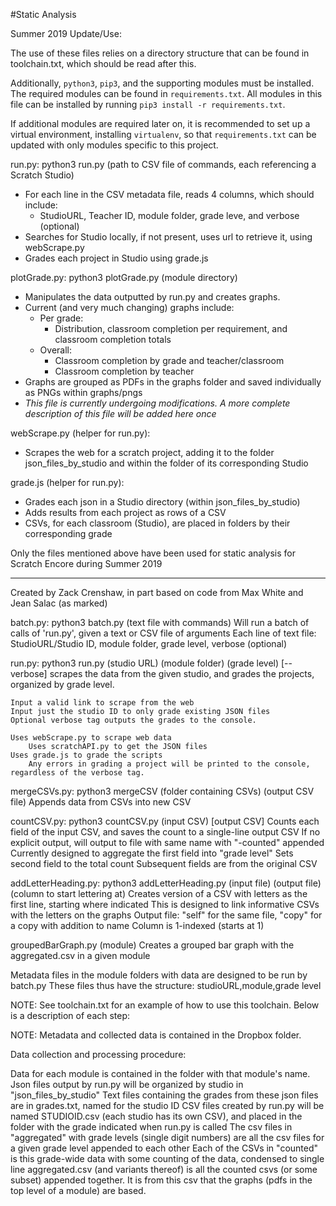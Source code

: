 #Static Analysis 

Summer 2019 Update/Use:

The use of these files relies on a directory structure that can be found in toolchain.txt, which should be read after this.

Additionally, `python3`, `pip3`, and the supporting modules must be installed. The required modules can be found in `requirements.txt`. All modules in this file can be installed by running `pip3 install -r requirements.txt`. 

If additional modules are required later on, it is recommended to set up a virtual environment, installing `virtualenv`, so that `requirements.txt` can be updated with only modules specific to this project.


run.py: python3 run.py (path to CSV file of commands, each referencing a Scratch Studio)
* For each line in the CSV metadata file, reads 4 columns, which should include:
  * StudioURL, Teacher ID, module folder, grade leve, and verbose (optional)
* Searches for Studio locally, if not present, uses url to retrieve it, using webScrape.py
* Grades each project in Studio using grade.js

plotGrade.py: python3 plotGrade.py (module directory)
* Manipulates the data outputted by run.py and creates graphs. 
* Current (and very much changing) graphs include:
  * Per grade:
    * Distribution, classroom completion per requirement, and classroom completion totals
  * Overall:
    * Classroom completion by grade and teacher/classroom
    * Classroom completion by teacher
* Graphs are grouped as PDFs in the graphs folder and saved individually as PNGs within graphs/pngs
* *This file is currently undergoing modifications. A more complete description of this file will be added here once*

webScrape.py (helper for run.py):
* Scrapes the web for a scratch project, adding it to the folder json_files_by_studio and within the folder of its corresponding Studio

grade.js (helper for run.py):
* Grades each json in a Studio directory (within json_files_by_studio)
* Adds results from each project as rows of a CSV
* CSVs, for each classroom (Studio), are placed in folders by their corresponding grade



Only the files mentioned above have been used for static analysis for Scratch Encore during Summer 2019
_________________________________________________________________________________________


Created by Zack Crenshaw, in part based on code from Max White and Jean Salac (as marked)

batch.py: python3 batch.py (text file with commands)
    Will run a batch of calls of 'run.py', given a text or CSV file of arguments
    Each line of text file:
    	StudioURL/Studio ID, module folder, grade level, verbose (optional) 

run.py: python3 run.py (studio URL) (module folder) (grade level) [--verbose]
    scrapes the data from the given studio, and grades the projects, organized by grade level. 
    
    Input a valid link to scrape from the web
    Input just the studio ID to only grade existing JSON files
    Optional verbose tag outputs the grades to the console.
    
    Uses webScrape.py to scrape web data
        Uses scratchAPI.py to get the JSON files
    Uses grade.js to grade the scripts
    	Any errors in grading a project will be printed to the console, regardless of the verbose tag.
    
mergeCSVs.py: python3 mergeCSV (folder containing CSVs) (output CSV file)
    Appends data from CSVs into new CSV
    
countCSV.py: python3 countCSV.py (input CSV) [output CSV]
    Counts each field of the input CSV, and saves the count to a single-line output CSV
    If no explicit output, will output to file with same name with "-counted" appended
    Currently designed to aggregate the first field into "grade level"
    Sets second field to the total count
    Subsequent fields are from the original CSV

addLetterHeading.py: python3 addLetterHeading.py (input file) (output file) (column to start lettering at)
	Creates version of a CSV with letters as the first line, starting where indicated
	This is designed to link informative CSVs with the letters on the graphs
	Output file: "self" for the same file, "copy" for a copy with addition to name
	Column is 1-indexed (starts at 1)

groupedBarGraph.py (module)
	Creates a grouped bar graph with the aggregated.csv in a given module

Metadata files in the module folders with data are designed to be run by batch.py
These files thus have the structure: studioURL,module,grade level

NOTE: See toolchain.txt for an example of how to use this toolchain. Below is a description of each step:

NOTE: Metadata and collected data is contained in the Dropbox folder. 

Data collection and processing procedure:

Data for each module is contained in the folder with that module's name.
Json files output by run.py will be organized by studio in "json_files_by_studio"
Text files containing the grades from these json files are in grades.txt, named for the studio ID
CSV files created by run.py will be named STUDIOID.csv (each studio has its own CSV), and placed in the folder with the grade indicated when run.py is called
The csv files in "aggregated" with grade levels (single digit numbers) are all the csv files for a given grade level appended to each other
Each of the CSVs in "counted" is this grade-wide data with some counting of the data, condensed to single line
aggregated.csv (and variants thereof) is all the counted csvs (or some subset) appended together. It is from this csv that the graphs (pdfs in the top level of a module) are based.



    

    



    
